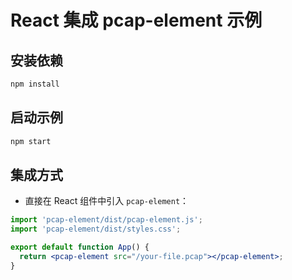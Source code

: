 # React 集成 pcap-element 示例

## 安装依赖

```bash
npm install
```

## 启动示例

```bash
npm start
```

## 集成方式

- 直接在 React 组件中引入 `pcap-element`：

```jsx
import 'pcap-element/dist/pcap-element.js';
import 'pcap-element/dist/styles.css';

export default function App() {
  return <pcap-element src="/your-file.pcap"></pcap-element>;
}
``` 